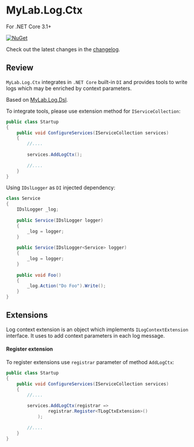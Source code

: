 # MyLab.Log.Ctx

For .NET Core 3.1+

[![NuGet](https://img.shields.io/nuget/v/MyLab.Log.Ctx.svg)](https://www.nuget.org/packages/MyLab.Log.Ctx/)

Check out the latest changes in the [changelog](/changelog.md).

## Review

`MyLab.Log.Ctx` integrates in `.NET Core` built-in `DI` and provides tools to write logs which may be enriched by context parameters.

Based on [MyLab.Log.Dsl](https://github.com/mylab-log/log-dsl).

To integrate tools, please use extension method for `IServiceCollection`:

```c#
public class Startup
{
    public void ConfigureServices(IServiceCollection services)
    {
	    //....
	    
        services.AddLogCtx();	
        
        //....
    }
}
```

Using `IDslLogger` as `DI` injected dependency:

```c#
class Service
{
	IDslLogger _log;
	
	public Service(IDslLogger logger)
	{
		_log = logger;
	}
	
	public Service(IDslLogger<Service> logger)
	{
		_log = logger;
	}
	
	public void Foo()
	{
		_log.Action("Do Foo").Write();
	}
}
```

## Extensions

Log context extension is an object which implements `ILogContextExtension` interface. It uses to add context parameters in each log message.

#### Register extension

To register extensions use `registrar` parameter of method `AddLogCtx`:

```c#
public class Startup
{
    public void ConfigureServices(IServiceCollection services)
    {
	    //....
	    
        services.AddLogCtx(registrar => 
        		registrar.Register<TLogCtxExtension>()
        	);	
        
        //....
    }
}
```